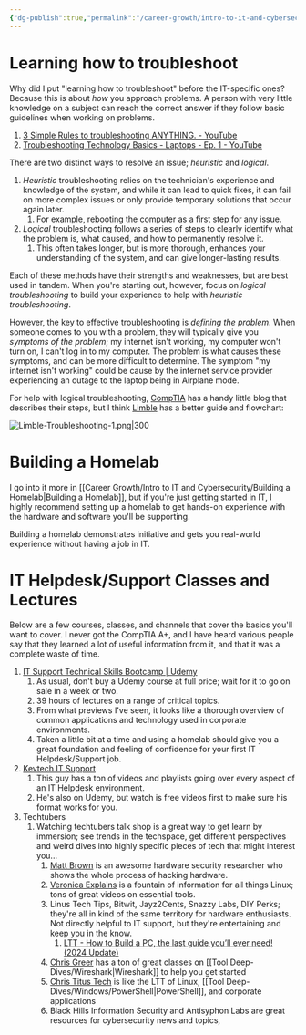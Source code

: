 ```yaml
---
{"dg-publish":true,"permalink":"/career-growth/intro-to-it-and-cybersecurity/recommended-helpdesk-classes-and-lectures/"}
---
```


# Learning how to troubleshoot
Why did I put "learning how to troubleshoot" before the IT-specific ones? Because this is about *how* you approach problems. A person with very little knowledge on a subject can reach the correct answer if they follow basic guidelines when working on problems. 
1. [3 Simple Rules to troubleshooting ANYTHING. - YouTube](https://www.youtube.com/watch?v=ic5R4C5HRUg)
2. [Troubleshooting Technology Basics - Laptops - Ep. 1 - YouTube](https://www.youtube.com/watch?v=Ng4bswjxTxw)

There are two distinct ways to resolve an issue; *heuristic* and *logical*.
1. *Heuristic* troubleshooting relies on the technician's experience and knowledge of the system, and while it can lead to quick fixes, it can fail on more complex issues or only provide temporary solutions that occur again later.
	1. For example, rebooting the computer as a first step for any issue.
2. *Logical* troubleshooting follows a series of steps to clearly identify what the problem is, what caused, and how to permanently resolve it.
	1. This often takes longer, but is more thorough, enhances your understanding of the system, and can give longer-lasting results.

Each of these methods have their strengths and weaknesses, but are best used in tandem. When you're starting out, however, focus on *logical troubleshooting* to build your experience to help with *heuristic troubleshooting*.

However, the key to effective troubleshooting is *defining the problem*. When someone comes to you with a problem, they will typically give you *symptoms of the problem*; my internet isn't working, my computer won't turn on, I can't log in to my computer. The problem is what causes these symptoms, and can be more difficult to determine. The symptom "my internet isn't working" could be cause by the internet service provider experiencing an outage to the laptop being in Airplane mode.

For help with logical troubleshooting, [CompTIA](https://www.comptia.org/blog/troubleshooting-methodology) has a handy little blog that describes their steps, but I think [Limble](https://limblecmms.com/blog/what-is-troubleshooting/) has a better guide and flowchart:

![Limble-Troubleshooting-1.png|300](/img/user/Attachments/Limble-Troubleshooting-1.png)

# Building a Homelab
I go into it more in [[Career Growth/Intro to IT and Cybersecurity/Building a Homelab\|Building a Homelab]], but if you're just getting started in IT, I highly recommend setting up a homelab to get hands-on experience with the hardware and software you'll be supporting.

Building a homelab demonstrates initiative and gets you real-world experience without having a job in IT.

# IT Helpdesk/Support Classes and Lectures
Below are a few courses, classes, and channels that cover the basics you'll want to cover. I never got the CompTIA A+, and I have heard various people say that they learned a lot of useful information from it, and that it was a complete waste of time.
1. [IT Support Technical Skills Bootcamp | Udemy](https://www.udemy.com/course/it-support-technical-skills-training-part-1/)
	1. As usual, don't buy a Udemy course at full price; wait for it to go on sale in a week or two.
	2. 39 hours of lectures on a range of critical topics.
	3. From what previews I've seen, it looks like a thorough overview of common applications and technology used in corporate environments.
	4. Taken a little bit at a time and using a homelab should give you a great foundation and feeling of confidence for your first IT Helpdesk/Support job.
2. [Kevtech IT Support](https://www.youtube.com/@KevtechITSupport/playlists)
	1. This guy has a ton of videos and playlists going over every aspect of an IT Helpdesk environment.
	2. He's also on Udemy, but watch is free videos first to make sure his format works for you.
3. Techtubers
	1. Watching techtubers talk shop is a great way to get learn by immersion; see trends in the techspace, get different perspectives and weird dives into highly specific pieces of tech that might interest you...
		1. [Matt Brown](https://www.youtube.com/@mattbrwn) is an awesome hardware security researcher who shows the whole process of hacking hardware.
		2. [Veronica Explains](https://www.youtube.com/@VeronicaExplains) is a fountain of information for all things Linux; tons of great videos on essential tools.
		3. Linus Tech Tips, Bitwit, Jayz2Cents, Snazzy Labs, DIY Perks; they're all in kind of the same territory for hardware enthusiasts. Not directly helpful to IT support, but they're entertaining and keep you in the know.
			1. [LTT - How to Build a PC, the last guide you’ll ever need! (2024 Update)](https://youtu.be/s1fxZ-VWs2U?)
		4. [Chris Greer](https://www.youtube.com/@ChrisGreer) has a ton of great classes on [[Tool Deep-Dives/Wireshark\|Wireshark]] to help you get started
		5. [Chris Titus Tech](https://www.youtube.com/@ChrisTitusTech) is like the LTT of Linux, [[Tool Deep-Dives/Windows/PowerShell\|PowerShell]], and corporate applications
		6. Black Hills Information Security and Antisyphon Labs are great resources for cybersecurity news and topics, 

